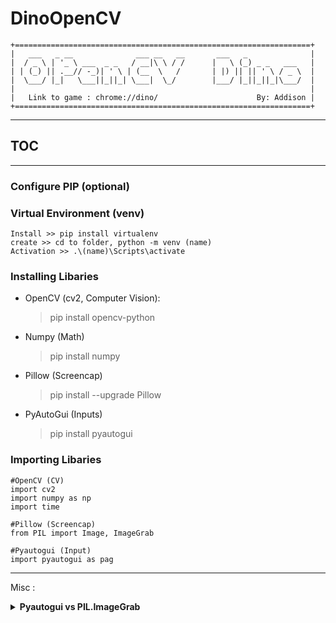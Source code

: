 # DinoOpenCV
```
+==================================================================+
|   ___   _ __              ___ __   __       ___   _              |
|  / _ \ | '_ \ ___  _ _   / __|\ \ / /      |   \ (_) _ _   ___   |
| | (_) || .__// -_)| ' \ | (__  \   /       | |) || || ' \ / _ \  |
|  \___/ |_|   \___||_||_| \___|  \_/        |___/ |_||_||_|\___/  |
|                                                                  |
|   Link to game : chrome://dino/   	               By: Addison |
+==================================================================+
```  
-----------------------------------
## TOC   
 
-----------------------------------
### Configure PIP (optional)




### Virtual Environment (venv)
	Install >> pip install virtualenv
	create >> cd to folder, python -m venv (name)
	Activation >> .\(name)\Scripts\activate


### Installing Libaries
* OpenCV (cv2, Computer Vision):
	>pip install opencv-python

* Numpy (Math)
    >pip install numpy

* Pillow (Screencap)
    >pip install --upgrade Pillow

* PyAutoGui (Inputs)
    >pip install pyautogui


### Importing Libaries
```
#OpenCV (CV)
import cv2 
import numpy as np
import time

#Pillow (Screencap)
from PIL import Image, ImageGrab

#Pyautogui (Input)
import pyautogui as pag
```



-----------------------------------
Misc : <br>
<details>
    <summary><b>Pyautogui vs PIL.ImageGrab</b></summary>
    <p>pyautogui captures the full screen, ImageGrab can capture a <u>specific part</u> of a screen.</p>
</details>


